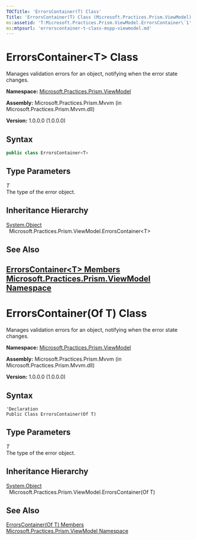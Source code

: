 ```yaml
---
TOCTitle: 'ErrorsContainer(T) Class'
Title: 'ErrorsContainer(T) Class (Microsoft.Practices.Prism.ViewModel)'
ms:assetid: 'T:Microsoft.Practices.Prism.ViewModel.ErrorsContainer\`1'
ms:mtpsurl: 'errorscontainer-t-class-mspp-viewmodel.md'
---
```



# ErrorsContainer&lt;T&gt; Class

Manages validation errors for an object, notifying when the error state changes.

**Namespace:** [Microsoft.Practices.Prism.ViewModel](/patterns-practices/reference/mspp-viewmodel-namespace)

**Assembly:** Microsoft.Practices.Prism.Mvvm (in Microsoft.Practices.Prism.Mvvm.dll) 

**Version:** 1.0.0.0 (1.0.0.0)

## Syntax
```C#
public class ErrorsContainer<T>
```

## Type Parameters

*T*  
The type of the error object.

## Inheritance Hierarchy

[System.Object](http://msdn.microsoft.com/en-us/library/e5kfa45b)  
  Microsoft.Practices.Prism.ViewModel.ErrorsContainer&lt;T&gt;

## See Also

[ErrorsContainer&lt;T&gt; Members](/patterns-practices/reference/errorscontainer-t-members-mspp-viewmodel)<br/>
[Microsoft.Practices.Prism.ViewModel Namespace](/patterns-practices/reference/mspp-viewmodel-namespace)<br/>
---------------------------

# ErrorsContainer(Of T) Class

Manages validation errors for an object, notifying when the error state changes.

**Namespace:** [Microsoft.Practices.Prism.ViewModel](/patterns-practices/reference/mspp-viewmodel-namespace)

**Assembly:** Microsoft.Practices.Prism.Mvvm (in Microsoft.Practices.Prism.Mvvm.dll) 

**Version:** 1.0.0.0 (1.0.0.0)

## Syntax
```VB
'Declaration
Public Class ErrorsContainer(Of T)
```
## Type Parameters

*T*  
The type of the error object.

## Inheritance Hierarchy

[System.Object](http://msdn.microsoft.com/en-us/library/e5kfa45b)  
  Microsoft.Practices.Prism.ViewModel.ErrorsContainer(Of T)

## See Also

[ErrorsContainer(Of T) Members](https://msdn.microsoft.com/library/microsoft.practices.prism.viewmodel.errorscontainer%601)<br/>
[Microsoft.Practices.Prism.ViewModel Namespace](/patterns-practices/reference/mspp-viewmodel-namespace)<br/>
